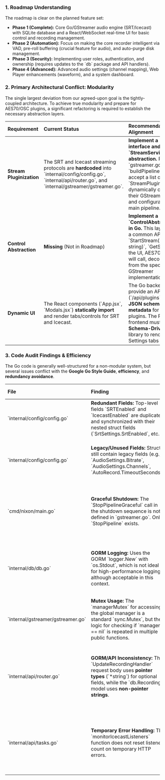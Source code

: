 ### 1. Roadmap Understanding

The roadmap is clear on the planned feature set:

* **Phase 1 (Complete):** Core Go/GStreamer audio engine (SRT/Icecast) with SQLite database and a React/WebSocket real-time UI for basic control and recording management.
* **Phase 2 (Automation):** Focus on making the core recorder intelligent via VAD, pre-roll buffering (crucial feature for audio), and auto-purge disk management.
* **Phase 3 (Security):** Implementing user roles, authentication, and ownership (requires updates to the \`db\` package and API handlers).
* **Phase 4 (Advanced):** Advanced audio settings (channel mapping), Web Player enhancements (waveform), and a system dashboard.

### 2. Primary Architectural Conflict: Modularity

The single largest deviation from our agreed-upon goal is the tightly-coupled architecture. To achieve true modularity and prepare for AES70/OSC plugins, a significant refactoring is required to establish the necessary abstraction layers.

| Requirement | Current Status | Recommendation for Alignment |
| :--- | :--- | :--- |
| **Stream Pluginization** | The SRT and Icecast streaming protocols are **hardcoded** into \`internal/config/config.go\`, \`internal/api/router.go\`, and \`internal/gstreamer/gstreamer.go\`. | **Implement a \`Plugin\` interface and \`StreamService\` abstraction.** Refactor \`gstreamer.go\`'s \`buildPipelineString\` to accept a list of registered \`StreamPlugin\`s that dynamically contribute their GStreamer branches and configuration to the main pipeline. |
| **Control Abstraction** | **Missing** (Not in Roadmap) | **Implement a \`ControlAbstractionLayer\` in Go.** This layer will define a common API (e.g., \`StartStream(name string)\`, \`GetStatus()\`) that the UI, AES70, and OSC will call, decoupling them from the specific GStreamer implementation. |
| **Dynamic UI** | The React components (\`App.jsx\`, \`Modals.jsx\`) **statically import** and render tabs/controls for SRT and Icecast. | The Go backend must provide an API endpoint (\`/api/plugins\`) that returns **JSON schemas and UI metadata** for all loaded plugins. The React frontend must use a **Schema-Driven Forms** library to render the Settings tabs dynamically. |

### 3. Code Audit Findings & Efficiency

The Go code is generally well-structured for a non-modular system, but several issues conflict with the **Google Go Style Guide**, **efficiency**, and **redundancy avoidance**.

| File | Finding | Standard Violated / Recommendation |
| :--- | :--- | :--- |
| \`internal/config/config.go\` | **Redundant Fields:** Top-level fields \`SRTEnabled\` and \`IcecastEnabled\` are duplicated and synchronized with their nested struct fields (\`SrtSettings.SrtEnabled\`, etc.). | **Redundancy:** Remove top-level \`SRTEnabled\` and \`IcecastEnabled\`. Rely solely on the nested struct fields, as they are the source of truth. |
| \`internal/config/config.go\` | **Legacy/Unused Fields:** Structs still contain legacy fields (e.g., \`AudioSettings.Bitrate\`, \`AudioSettings.Channels\`, \`AutoRecord.TimeoutSeconds\`). | **Efficiency/Clarity:** Remove unused or legacy fields from all config structs to simplify configuration and reduce surface area for errors. |
| \`cmd/nixon/main.go\` | **Graceful Shutdown:** The \`StopPipelineGraceful\` call in the shutdown sequence is not defined in \`gstreamer.go\`. Only \`StopPipeline\` exists. | **Errors/Maintainability:** Rename the function call in \`main.go\` to the existing \`manager.StopPipeline()\` or implement a dedicated graceful stop sequence in \`gstreamer.go\`. |
| \`internal/db/db.go\` | **GORM Logging:** Uses the GORM \`logger.New\` with \`os.Stdout\`, which is not ideal for high-performance logging, although acceptable in this context. | **Efficiency:** Consider logging only to a file or using a more performance-tuned logger (like \`slog\` in Go 1.21+) for production appliances, especially when verbose GORM logs are enabled. |
| \`internal/gstreamer/gstreamer.go\` | **Mutex Usage:** The \`managerMutex\` for accessing the global manager is a standard \`sync.Mutex\`, but the logic for checking if \`manager == nil\` is repeated in multiple public functions. | **Efficiency/Clarity:** Consolidate manager retrieval into a single, reliable getter function that handles the nil check and locks appropriately. |
| \`internal/api/router.go\` | **GORM/API Inconsistency:** The \`UpdateRecordingHandler\` request body uses **pointer types** (\`*string\`) for optional fields, while the \`db.Recording\` model uses **non-pointer strings**. | **Best Practice/Consistency:** Modify the request body struct to match the \`db.Recording\` model (use non-pointer strings), simplifying the update logic and adhering to best practices for data consistency. |
| \`internal/api/tasks.go\` | **Temporary Error Handling:** The \`monitorIcecastListeners\` function does not reset listener count on temporary HTTP errors. | **Robustness:** While keeping the last state is good for transient errors, a more robust system would include a counter to reset the status to '0' after several consecutive failures, to accurately reflect stream outages. |

